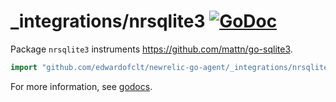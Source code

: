 # \_integrations/nrsqlite3 [![GoDoc](https://godoc.org/github.com/edwardofclt/newrelic-go-agent/_integrations/nrsqlite3?status.svg)](https://godoc.org/github.com/edwardofclt/newrelic-go-agent/_integrations/nrsqlite3)

Package `nrsqlite3` instruments https://github.com/mattn/go-sqlite3.

```go
import "github.com/edwardofclt/newrelic-go-agent/_integrations/nrsqlite3"
```

For more information, see
[godocs](https://godoc.org/github.com/edwardofclt/newrelic-go-agent/_integrations/nrsqlite3).
